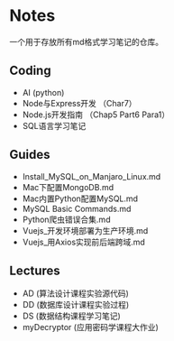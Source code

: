 # Notes
一个用于存放所有md格式学习笔记的仓库。

## Coding

- AI (python)
- Node与Express开发 （Char7）
- Node.js开发指南 （Chap5 Part6 Para1）
- SQL语言学习笔记

## Guides

- Install_MySQL_on_Manjaro_Linux.md
- Mac下配置MongoDB.md
- Mac内置Python配置MySQL.md
- MySQL Basic Commands.md
- Python爬虫错误合集.md
- Vuejs_开发环境部署为生产环境.md
- Vuejs_用Axios实现前后端跨域.md

## Lectures

- AD (算法设计课程实验源代码)
- DD (数据库设计课程实验过程)
- DS (数据结构课程学习笔记)
- myDecryptor (应用密码学课程大作业)
